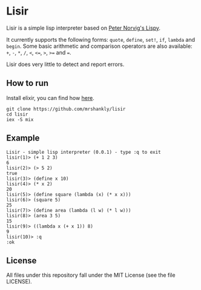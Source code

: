 # Lisir

Lisir is a simple lisp interpreter based on [Peter Norvig's Lispy](http://norvig.com/lispy.html).

It currently supports the following forms: `quote`, `define`, `set!`, `if`, `lambda` and `begin`.
Some basic arithmetic and comparison operators are also available: `+`, `-`, `*`, `/`, `<`, `<=`,
`>`, `>=` and `=`.

Lisir does very little to detect and report errors.

## How to run

Install elixir, you can find how [here](http://elixir-lang.org/getting_started/1.html).

```
git clone https://github.com/mrshankly/lisir
cd lisir
iex -S mix
```

## Example

```
Lisir - simple lisp interpreter (0.0.1) - type :q to exit
lisir(1)> (+ 1 2 3)
6
lisir(2)> (> 5 2)
true
lisir(3)> (define x 10)
lisir(4)> (* x 2)
20
lisir(5)> (define square (lambda (x) (* x x)))
lisir(6)> (square 5)
25
lisir(7)> (define area (lambda (l w) (* l w)))
lisir(8)> (area 3 5)
15
lisir(9)> ((lambda x (+ x 1)) 8)
9
lisir(10)> :q
:ok

```

## License

All files under this repository fall under the MIT License (see the file LICENSE).
